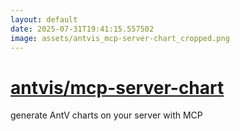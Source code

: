 ```yaml
---
layout: default
date: 2025-07-31T19:41:15.557502
image: assets/antvis_mcp-server-chart_cropped.png
---
```


# [antvis/mcp-server-chart](https://github.com/antvis/mcp-server-chart)

generate AntV charts on your server with MCP
